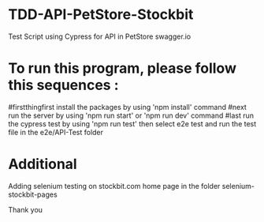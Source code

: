 # TDD-API-PetStore-Stockbit

Test Script using Cypress for API in PetStore swagger.io 

# To run this program, please follow this sequences :
#firstthingfirst install the packages by using 'npm install' command
#next run the server by using 'npm run start' or 'npm run dev' command
#last run the cypress test by using 'npm run test' then select e2e test and run the test file in the e2e/API-Test folder

# Additional
Adding selenium testing on stockbit.com home page in the folder selenium-stockbit-pages 

Thank you
